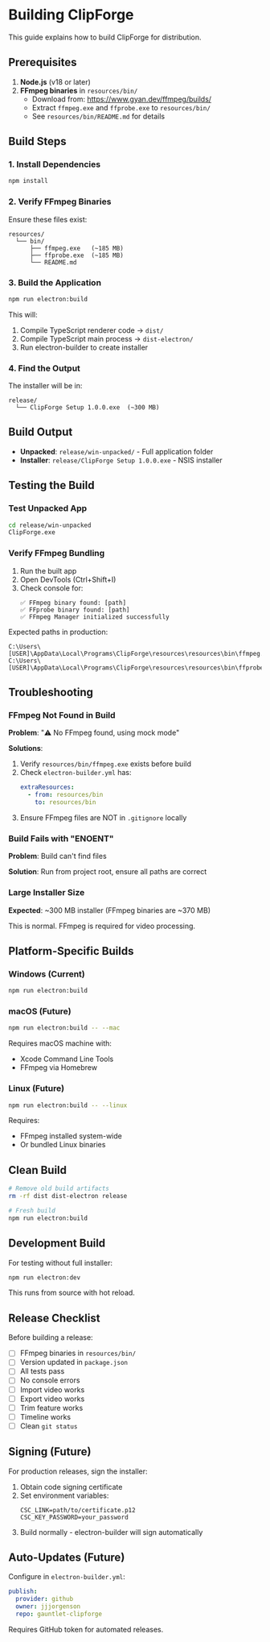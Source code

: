# Building ClipForge

This guide explains how to build ClipForge for distribution.

## Prerequisites

1. **Node.js** (v18 or later)
2. **FFmpeg binaries** in `resources/bin/`
   - Download from: https://www.gyan.dev/ffmpeg/builds/
   - Extract `ffmpeg.exe` and `ffprobe.exe` to `resources/bin/`
   - See `resources/bin/README.md` for details

## Build Steps

### 1. Install Dependencies

```bash
npm install
```

### 2. Verify FFmpeg Binaries

Ensure these files exist:
```
resources/
  └── bin/
      ├── ffmpeg.exe   (~185 MB)
      ├── ffprobe.exe  (~185 MB)
      └── README.md
```

### 3. Build the Application

```bash
npm run electron:build
```

This will:
1. Compile TypeScript renderer code → `dist/`
2. Compile TypeScript main process → `dist-electron/`
3. Run electron-builder to create installer

### 4. Find the Output

The installer will be in:
```
release/
  └── ClipForge Setup 1.0.0.exe  (~300 MB)
```

## Build Output

- **Unpacked**: `release/win-unpacked/` - Full application folder
- **Installer**: `release/ClipForge Setup 1.0.0.exe` - NSIS installer

## Testing the Build

### Test Unpacked App

```bash
cd release/win-unpacked
ClipForge.exe
```

### Verify FFmpeg Bundling

1. Run the built app
2. Open DevTools (Ctrl+Shift+I)
3. Check console for:
   ```
   ✅ FFmpeg binary found: [path]
   ✅ FFprobe binary found: [path]
   ✅ FFmpeg Manager initialized successfully
   ```

Expected paths in production:
```
C:\Users\[USER]\AppData\Local\Programs\ClipForge\resources\resources\bin\ffmpeg.exe
C:\Users\[USER]\AppData\Local\Programs\ClipForge\resources\resources\bin\ffprobe.exe
```

## Troubleshooting

### FFmpeg Not Found in Build

**Problem**: "⚠️ No FFmpeg found, using mock mode"

**Solutions**:
1. Verify `resources/bin/ffmpeg.exe` exists before build
2. Check `electron-builder.yml` has:
   ```yaml
   extraResources:
     - from: resources/bin
       to: resources/bin
   ```
3. Ensure FFmpeg files are NOT in `.gitignore` locally

### Build Fails with "ENOENT"

**Problem**: Build can't find files

**Solution**: Run from project root, ensure all paths are correct

### Large Installer Size

**Expected**: ~300 MB installer (FFmpeg binaries are ~370 MB)

This is normal. FFmpeg is required for video processing.

## Platform-Specific Builds

### Windows (Current)

```bash
npm run electron:build
```

### macOS (Future)

```bash
npm run electron:build -- --mac
```

Requires macOS machine with:
- Xcode Command Line Tools
- FFmpeg via Homebrew

### Linux (Future)

```bash
npm run electron:build -- --linux
```

Requires:
- FFmpeg installed system-wide
- Or bundled Linux binaries

## Clean Build

```bash
# Remove old build artifacts
rm -rf dist dist-electron release

# Fresh build
npm run electron:build
```

## Development Build

For testing without full installer:

```bash
npm run electron:dev
```

This runs from source with hot reload.

## Release Checklist

Before building a release:

- [ ] FFmpeg binaries in `resources/bin/`
- [ ] Version updated in `package.json`
- [ ] All tests pass
- [ ] No console errors
- [ ] Import video works
- [ ] Export video works
- [ ] Trim feature works
- [ ] Timeline works
- [ ] Clean `git status`

## Signing (Future)

For production releases, sign the installer:

1. Obtain code signing certificate
2. Set environment variables:
   ```
   CSC_LINK=path/to/certificate.p12
   CSC_KEY_PASSWORD=your_password
   ```
3. Build normally - electron-builder will sign automatically

## Auto-Updates (Future)

Configure in `electron-builder.yml`:

```yaml
publish:
  provider: github
  owner: jjjorgenson
  repo: gauntlet-clipforge
```

Requires GitHub token for automated releases.

